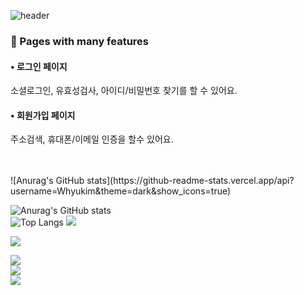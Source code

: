 ![header](https://capsule-render.vercel.app/api?type=waving&color=auto&height=200&section=header&&fontAlignY=40&text=React%20/%20JavaScript%20/%20TypeScript&fontSize=55)


<div>
<h3>📌 Pages with many features</h3>
<h4>• 로그인 페이지</h4>
<p>소셜로그인, 유효성검사, 아이디/비밀번호 찾기를 할 수 있어요.</p>
<h4>• 회원가입 페이지</h4>
<p>주소검색, 휴대폰/이메일 인증을 할수 있어요.</p>
</div>
</div>
    
<br />
<br />

<div>
![Anurag's GitHub stats](https://github-readme-stats.vercel.app/api?username=Whyukim&theme=dark&show_icons=true)
<div>

![Anurag's GitHub stats](https://github-readme-stats.vercel.app/api?username=Whyukim&theme=dark&show_icons=true)
<br />
![Top Langs](https://github-readme-stats.vercel.app/api/top-langs/?username=6810779s&layout=compact&theme=tokyonight)
<a href="https://velog.io/@seondal"><img src="https://img.shields.io/badge/Velog-3DDC84?style=flat-square&logo=Blogger&logoColor=white" /></a>


<a href="https://velog.io/@seondal"><img src="https://img.shields.io/badge/Velog-3DDC84?style=flat-square&logo=Blogger&logoColor=white"/></a>

<a href="https://velog.io/@hyukfr0nt" target="_blank"><img src="https://img.shields.io/badge/블로그-배경색?style=social&logo=Velog&logoColor=#000"/></a>
<br />
<a href="버튼을 눌렀을 때 이동할 링크" target="_blank"><img src="https://img.shields.io/badge/블로그-배경색?style=social&logo=Notion&logoColor=#000"/></a>
<br />
<a href="버튼을 눌렀을 때 이동할 링크" target="_blank"><img src="https://img.shields.io/badge/블로그-배경색?style=social&logo=Gmail&logoColor=#000"/></a>

